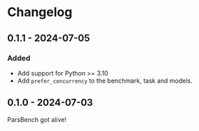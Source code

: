 # Changelog

## 0.1.1 - 2024-07-05

### Added

- Add support for Python >= 3.10
- Add `prefer_concurrency` to the benchmark, task and models.

## 0.1.0 - 2024-07-03

ParsBench got alive!
